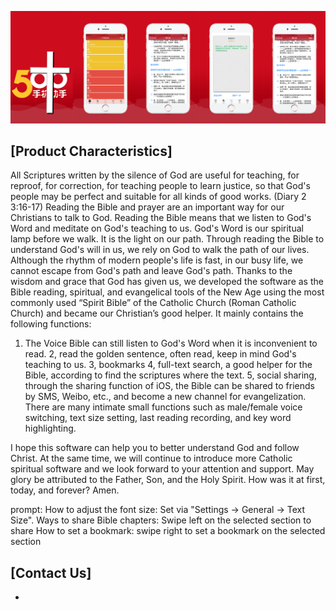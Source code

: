 

![](https://github.com/lilaiwei1236/Lucky/blob/master/Bible.png)

## [Product Characteristics]

All Scriptures written by the silence of God are useful for teaching, for reproof, for correction, for teaching people to learn justice, so that God's people may be perfect and suitable for all kinds of good works. (Diary 2 3:16-17)
Reading the Bible and prayer are an important way for our Christians to talk to God. Reading the Bible means that we listen to God's Word and meditate on God's teaching to us. God's Word is our spiritual lamp before we walk. It is the light on our path. Through reading the Bible to understand God's will in us, we rely on God to walk the path of our lives.
Although the rhythm of modern people's life is fast, in our busy life, we cannot escape from God's path and leave God's path. Thanks to the wisdom and grace that God has given us, we developed the software as the Bible reading, spiritual, and evangelical tools of the New Age using the most commonly used “Spirit Bible” of the Catholic Church (Roman Catholic Church) and became our Christian’s good helper. It mainly contains the following functions:
1. The Voice Bible can still listen to God's Word when it is inconvenient to read.
2, read the golden sentence, often read, keep in mind God's teaching to us.
3, bookmarks
4, full-text search, a good helper for the Bible, according to find the scriptures where the text.
5, social sharing, through the sharing function of iOS, the Bible can be shared to friends by SMS, Weibo, etc., and become a new channel for evangelization.
There are many intimate small functions such as male/female voice switching, text size setting, last reading recording, and key word highlighting.

I hope this software can help you to better understand God and follow Christ. At the same time, we will continue to introduce more Catholic spiritual software and we look forward to your attention and support.
May glory be attributed to the Father, Son, and the Holy Spirit. How was it at first, today, and forever? Amen.

prompt:
How to adjust the font size: Set via "Settings -> General -> Text Size".
Ways to share Bible chapters: Swipe left on the selected section to share
How to set a bookmark: swipe right to set a bookmark on the selected section
## [Contact Us]

*

